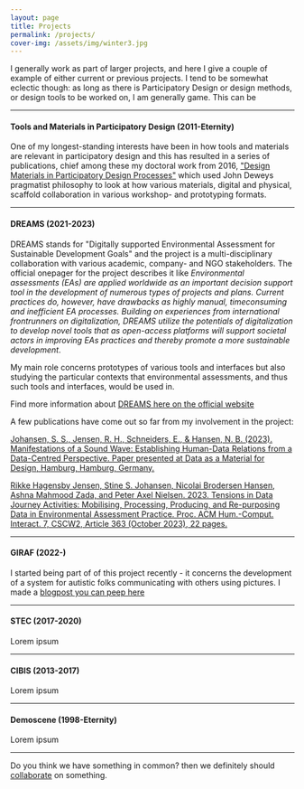 ```yaml
---
layout: page
title: Projects
permalink: /projects/
cover-img: /assets/img/winter3.jpg
---
```

I generally work as part of larger projects, and here I give a couple of example of either current or previous projects. I tend to be somewhat eclectic though: as long as there is Participatory Design or design methods, or design tools to be worked on, I am generally game. This can be 

---------
#### Tools and Materials in Participatory Design (2011-Eternity)
One of my longest-standing interests have been in how tools and materials are relevant in participatory design and this has resulted in a series of publications, chief among these my doctoral work from 2016, ["Design Materials in Participatory Design Processes"](https://arxiv.org/abs/1703.07187) which used John Deweys pragmatist philosophy to look at how various materials, digital and physical, scaffold collaboration in various workshop- and prototyping formats.

---------
#### DREAMS (2021-2023)
DREAMS stands for "Digitally supported Environmental Assessment for Sustainable Development Goals" and the project is a multi-disciplinary collaboration with various academic, company- and NGO stakeholders. The official onepager for the project describes it like *Environmental assessments (EAs) are applied worldwide as an important decision support tool in the development of numerous types of projects and plans. Current practices do, however, have drawbacks as highly manual, timeconsuming and inefficient EA processes. Building on experiences from international frontrunners on digitalization, DREAMS utilize the potentials of digitalization to develop novel tools that as open-access platforms will support societal actors in improving EAs practices and thereby promote a more sustainable development*. 

My main role concerns prototypes of various tools and interfaces but also studying the particular contexts that environmental assessments, and thus such tools and interfaces, would be used in. 

Find more information about [DREAMS here on the official website](https://www.dreamsproject.dk)

A few publications have come out so far from my involvement in the project: 

[Johansen, S. S., Jensen, R. H., Schneiders, E., & Hansen, N. B. (2023). Manifestations of a Sound Wave:
Establishing Human-Data Relations from a Data-Centred Perspective. Paper presented at Data as a Material for
Design, Hamburg, Hamburg, Germany.](https://vbn.aau.dk/ws/portalfiles/portal/518497479/Manifestations_of_a_Sound_Wave_CHI23_Data_as_a_Material_for_Design_1.pdf)

[Rikke Hagensby Jensen, Stine S. Johansen, Nicolai Brodersen Hansen, Ashna Mahmood Zada, and Peter Axel Nielsen. 2023. Tensions in Data Journey Activities: Mobilising, Processing, Producing, and Re-purposing Data in Environmental Assessment Practice. Proc. ACM Hum.-Comput. Interact. 7, CSCW2, Article 363 (October 2023), 22 pages.](https://doi.org/10.1145/3610212)

      
---------
#### GIRAF (2022-)
I started being part of of this project recently - it concerns the development of a system for autistic folks communicating with others using pictures. I made a [blogpost you can peep here](/_posts/2023-01-18-joining-GIRAF) 

---------
#### STEC (2017-2020)
Lorem ipsum

---------
#### CIBIS (2013-2017)
Lorem ipsum

---------
#### Demoscene (1998-Eternity)
Lorem ipsum

---------

Do you think we have something in common? then we definitely should [collaborate](../collaborate) on something.